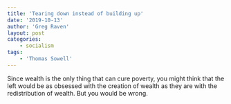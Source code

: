 ```yaml
---
title: 'Tearing down instead of building up'
date: '2019-10-13'
author: 'Greg Raven'
layout: post
categories:
    - socialism
tags:
    - 'Thomas Sowell'
---
```


Since wealth is the only thing that can cure poverty, you might think that the left would be as obsessed with the creation of wealth as they are with the redistribution of wealth. But you would be wrong.